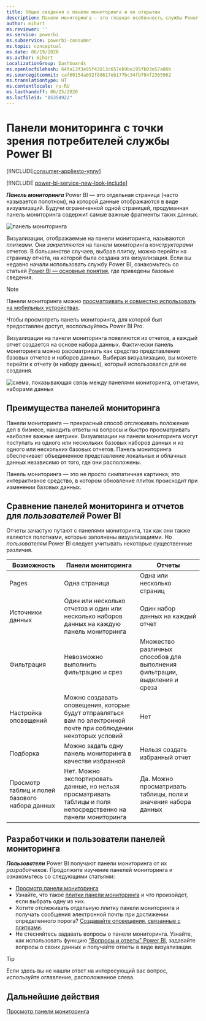 ```yaml
---
title: Общие сведения о панели мониторинга и ее открытии
description: Панели мониторинга — это главная особенность службы Power BI.
author: mihart
ms.reviewer: ''
ms.service: powerbi
ms.subservice: powerbi-consumer
ms.topic: conceptual
ms.date: 06/19/2020
ms.author: mihart
LocalizationGroup: Dashboards
ms.openlocfilehash: 64fa13f3e95f43813c657eb9be195fb03e57a06b
ms.sourcegitcommit: caf60154a092f88617eb177bc34fb784f2365962
ms.translationtype: HT
ms.contentlocale: ru-RU
ms.lasthandoff: 06/25/2020
ms.locfileid: "85354922"
---
```

# <a name="dashboards-for-power-bi-service-consumers"></a>Панели мониторинга с точки зрения потребителей службы Power BI

[!INCLUDE[consumer-appliesto-ynny](../includes/consumer-appliesto-ynny.md)]

[!INCLUDE [power-bi-service-new-look-include](../includes/power-bi-service-new-look-include.md)]

***Панель мониторинга*** Power BI — это отдельная страница (часто называется полотном), на которой данные отображаются в виде визуализаций. Будучи ограниченной одной страницей, продуманная панель мониторинга содержит самые важные фрагменты таких данных.

![панель мониторинга](media/end-user-dashboards/power-bi-dashboard2.png)

Визуализации, отображаемые на панели мониторинга, называются *плитками*. Они *закрепляются* на панели мониторинга *конструкторами* отчетов. В большинстве случаев, выбрав плитку, можно перейти на страницу отчета, на которой была создана эта визуализация. Если вы недавно начали использовать службу Power BI, ознакомьтесь со статьей [Power BI — основные понятия](end-user-basic-concepts.md), где приведены базовые сведения.

> [!NOTE]
> Панели мониторинга можно [просматривать и совместно использовать на мобильных устройствах](mobile/mobile-apps-view-dashboard.md).
>
> Чтобы просмотреть панель мониторинга, для которой был предоставлен доступ, воспользуйтесь Power BI Pro.

Визуализации на панели мониторинга появляются из отчетов, а каждый отчет создается на основе набора данных. Фактически панель мониторинга можно рассматривать как средство представления базовых отчетов и наборов данных. Выбирая визуализацию, вы можете перейти к отчету (и набору данных), который использовался для ее создания.

![схема, показывающая связь между панелями мониторинга, отчетами, наборами данных](media/end-user-dashboards/power-bi-diagram.png)

## <a name="advantages-of-dashboards"></a>Преимущества панелей мониторинга
Панели мониторинга — прекрасный способ отслеживать положение дел в бизнесе, находить ответы на вопросы и быстро просматривать наиболее важные метрики. Визуализации на панели мониторинга могут поступать из одного или нескольких базовых наборов данных и из одного или нескольких базовых отчетов. Панель мониторинга обеспечивает объединенное представление локальных и облачных данных независимо от того, где они расположены.

Панель мониторинга — это не просто симпатичная картинка; это интерактивное средство, в котором обновление плиток происходит при изменении базовых данных.

## <a name="dashboards-versus-reports-for-power-bi-consumers"></a>Сравнение панелей мониторинга и отчетов для ***пользователей*** Power BI
Отчеты зачастую путают с панелями мониторинга, так как они также являются полотнами, которые заполнены визуализациями. Но *пользователям* Power BI следует учитывать некоторые существенные различия.

| **Возможность** | **Панели мониторинга** | **Отчеты** |
| --- | --- | --- |
| Pages |Одна страница |Одна или несколько страниц |
| Источники данных |Один или несколько отчетов и один или несколько наборов данных на каждую панель мониторинга |Один набор данных на каждый отчет |
| Фильтрация |Невозможно выполнить фильтрацию и срез |Множество различных способов для выполнения фильтрации, выделения и среза |
| Настройка оповещений |Можно создавать оповещения, которые будут отправляться вам по электронной почте при соблюдении некоторых условий |Нет |
| Подборка |Можно задать одну панель мониторинга в качестве избранной |Нельзя создать избранный отчет |
| Просмотр таблиц и полей базового набора данных |Нет. Можно экспортировать данные, но нельзя просматривать таблицы и поля непосредственно на панели мониторинга |Да. Можно просматривать таблицы, поля и значения набора данных |


## <a name="dashboard-designers-and-dashboard-consumers"></a>Разработчики и пользователи панелей мониторинга
***Пользователи*** Power BI получают панели мониторинга от их *разработчиков*. Продолжите изучение панелей мониторинга и ознакомьтесь со следующими статьями:

* [Просмотр панели мониторинга](end-user-dashboard-open.md)
* Узнайте, что такое [плитки панели мониторинга](end-user-tiles.md) и что произойдет, если выбрать одну из них.
* Хотите отслеживать отдельную плитку панели мониторинга и получать сообщения электронной почты при достижении определенного порога? [Создавайте оповещения, связанные с плитками](end-user-alerts.md).
* Не стесняйтесь задавать вопросы о панели мониторинга. Узнайте, как использовать функцию ["Вопросы и ответы" Power BI](end-user-q-and-a.md), задавайте вопросы о своих данных и получайте ответы в виде визуализации.

> [!TIP]
> Если здесь вы не нашли ответ на интересующий вас вопрос, используйте оглавление, расположенное слева.
> 

## <a name="next-steps"></a>Дальнейшие действия
[Просмотр панели мониторинга](end-user-dashboard-open.md) 